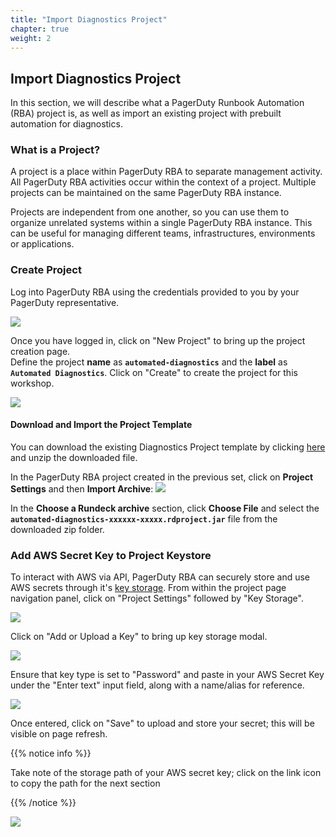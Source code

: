 ```yaml
---
title: "Import Diagnostics Project"
chapter: true
weight: 2
---
```


## Import Diagnostics Project

In this section, we will describe what a PagerDuty Runbook Automation (RBA) project is, as well as import an existing project with prebuilt automation for diagnostics.

### What is a Project?

A project is a place within PagerDuty RBA to separate management activity. All PagerDuty RBA activities occur within the context of a project. Multiple projects can be maintained on the same PagerDuty RBA instance.

Projects are independent from one another, so you can use them to organize unrelated systems within a single PagerDuty RBA instance. This can be useful for managing different teams, infrastructures, environments or applications.

### Create Project

Log into PagerDuty RBA using the credentials provided to you by your PagerDuty representative.

![](/images/pd_rba_login.png)

Once you have logged in, click on "New Project" to bring up the project creation page.  
Define the project **name** as **`automated-diagnostics`** and the **label** as **`Automated Diagnostics`**.  Click on "Create" to create the project for this workshop.

![](/images/pd_rba_project_setup_1.png)

#### Download and Import the Project Template

You can download the existing Diagnostics Project template by clicking [here](https://github.com/rundeckpro/automated-diagnostics-project/releases/download/1.1/automated-diagnostics-1.1.zip) and unzip the downloaded file.

In the PagerDuty RBA project created in the previous set, click on **Project Settings** and then **Import Archive**:
![](/images/import_project_template.png)

In the **Choose a Rundeck archive** section, click **Choose File** and select the **`automated-diagnostics-xxxxxx-xxxxx.rdproject.jar`** file from the downloaded zip folder.

### Add AWS Secret Key to Project Keystore

To interact with AWS via API, PagerDuty RBA can securely store and use AWS secrets through it's [key storage](https://docs.rundeck.com/docs/manual/key-storage/key-storage.html).
From within the project page navigation panel, click on "Project Settings" followed by "Key Storage".

![](/images/pd_rba_project_setup_2.png)

Click on "Add or Upload a Key" to bring up key storage modal.

![](/images/pd_rba_project_setup_3.png)

Ensure that key type is set to "Password" and paste in your AWS Secret Key under the "Enter text" input field, along with a name/alias for reference.

![](/images/pd_rba_project_setup_4.png)

Once entered, click on "Save" to upload and store your secret; this will be visible on page refresh.

{{% notice info %}}

<p style='text-align: left;'>
Take note of the storage path of your AWS secret key; click on the link icon to copy the path for the next section
</p>
{{% /notice %}}

![](/images/pd_rba_project_setup_5.png)
